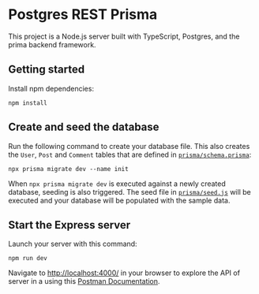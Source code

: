 # Postgres REST Prisma

This project is a Node.js server built with TypeScript, Postgres, and the prima backend framework.

## Getting started
Install npm dependencies:
```
npm install
```

## Create and seed the database

Run the following command to create your database file. This also creates the `User`, `Post` and `Comment` tables that are defined in [`prisma/schema.prisma`](./prisma/schema.prisma):

```
npx prisma migrate dev --name init
```

When `npx prisma migrate dev` is executed against a newly created database, seeding is also triggered.  The seed file in [`prisma/seed.js`](./prisma/seed.js) will be executed and your database will be populated with the sample data.

## Start the Express server

Launch your server with this command:

```
npm run dev
```

Navigate to [http://localhost:4000/](http://localhost:4000/) in your browser to explore the API of server in a using this [Postman Documentation](https://documenter.getpostman.com/view/3115554/2s8YzP35EX#1deb6fec-2994-4015-9591-63083fa9a109).
